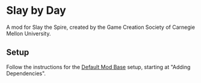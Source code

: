 # Slay by Day

A mod for Slay the Spire, created by the Game Creation Society of Carnegie Mellon University.

## Setup
Follow the instructions for the [Default Mod Base](https://github.com/Gremious/StS-DefaultModBase) setup, starting at "Adding Dependencies".

